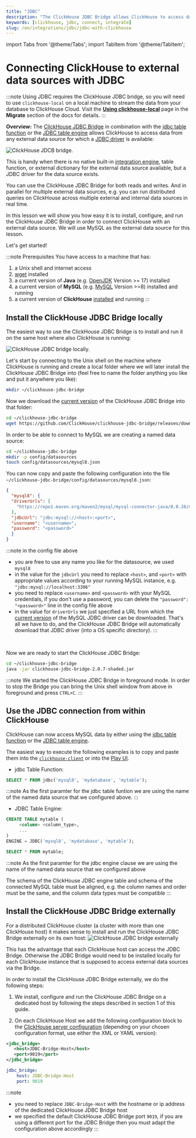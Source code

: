 ```yaml
---
title: "JDBC"
description: "The ClickHouse JDBC Bridge allows ClickHouse to access data from any external data source for which a JDBC driver is available."
keywords: [clickhouse, jdbc, connect, integrate]
slug: /en/integrations/jdbc/jdbc-with-clickhouse
---
```


import Tabs from '@theme/Tabs';
import TabItem from '@theme/TabItem';

# Connecting ClickHouse to external data sources with JDBC

:::note
Using JDBC requires the ClickHouse JDBC bridge, so you will need to use `clickhouse-local` on a local machine to stream the data from your database to ClickHouse Cloud. Visit the [**Using clickhouse-local**](/docs/en/integrations/migration/clickhouse-local-etl.md#example-2-migrating-from-mysql-to-clickhouse-cloud-with-the-jdbc-bridge) page in the **Migrate** section of the docs for details.
:::

**Overview:** The <a href="https://github.com/ClickHouse/clickhouse-jdbc-bridge" target="_blank">ClickHouse JDBC Bridge</a> in combination with the [jdbc table function](/docs/en/sql-reference/table-functions/jdbc.md) or the [JDBC table engine](/docs/en/engines/table-engines/integrations/jdbc.md) allows ClickHouse to access data from any external data source for which a <a href="https://en.wikipedia.org/wiki/JDBC_driver" target="_blank">JDBC driver</a> is available:

![ClickHouse JDCB bridge.](./jdbc-01.png)

This is handy when there is no native built-in [integration engine](/docs/en/engines/table-engines/index.md#integration-engines-integration-engines), table function, or external dictionary for the external data source available, but a JDBC driver for the data source exists.

You can use the ClickHouse JDBC Bridge for both reads and writes. And in parallel for multiple external data sources, e.g. you can run distributed queries on ClickHouse across multiple external and internal data sources in real time.

In this lesson we will show you how easy it is to install, configure, and run the ClickHouse JDBC Bridge in order to connect ClickHouse with an external data source. We will use MySQL as the external data source for this lesson.

Let's get started!

:::note Prerequisites
You have access to a machine that has:
1. a Unix shell and internet access
2. <a href="https://www.gnu.org/software/wget/" target="_blank">wget</a> installed
3. a current version of **Java** (e.g. <a href="https://openjdk.java.net" target="_blank">OpenJDK</a> Version >= 17) installed
4. a current version of **MySQL** (e.g. <a href="https://www.mysql.com" target="_blank">MySQL</a> Version >=8) installed and running
5. a current version of **ClickHouse** [installed](/docs/en/getting-started/install.md) and running
:::

## Install the ClickHouse JDBC Bridge locally

The easiest way to use the ClickHouse JDBC Bridge is to install and run it on the same host where also ClickHouse is running:

![ClickHouse JDBC bridge locally.](./jdbc-02.png)

Let's start by connecting to the Unix shell on the machine where ClickHouse is running and create a local folder where we will later install the ClickHouse JDBC Bridge into (feel free to name the folder anything you like and put it anywhere you like):
```bash
mkdir ~/clickhouse-jdbc-bridge
```



Now we download the <a href="https://github.com/ClickHouse/clickhouse-jdbc-bridge/releases/" target="_blank">current version</a> of the ClickHouse JDBC Bridge into that folder:
```bash
cd ~/clickhouse-jdbc-bridge
wget https://github.com/ClickHouse/clickhouse-jdbc-bridge/releases/download/v2.0.7/clickhouse-jdbc-bridge-2.0.7-shaded.jar
```



In order to be able to connect to MySQL we are creating a named data source:



 ```bash
 cd ~/clickhouse-jdbc-bridge
 mkdir -p config/datasources
 touch config/datasources/mysql8.json
 ```

 You can now copy and paste the following configuration into the file `~/clickhouse-jdbc-bridge/config/datasources/mysql8.json`:
 ```json
 {
   "mysql8": {
   "driverUrls": [
     "https://repo1.maven.org/maven2/mysql/mysql-connector-java/8.0.28/mysql-connector-java-8.0.28.jar"
   ],
   "jdbcUrl": "jdbc:mysql://<host>:<port>",
   "username": "<username>",
   "password": "<password>"
   }
 }
 ```


:::note
in the config file above
- you are free to use any name you like for the datasource, we used `mysql8`
- in the value for the `jdbcUrl` you need to replace `<host>`, and `<port>` with appropriate values according to your running MySQL instance, e.g. `"jdbc:mysql://localhost:3306"`
- you need to replace `<username>` and `<password>` with your MySQL credentials, if you don't use a password, you can delete the `"password": "<password>"` line in the config file above
- in the value for `driverUrls` we just specified a URL from which the <a href="https://repo1.maven.org/maven2/mysql/mysql-connector-java/" target="_blank">current version</a> of the MySQL JDBC driver can be downloaded. That's all we have to do, and the ClickHouse JDBC Bridge will automatically download that JDBC driver (into a OS specific directory).
:::



<br/>

Now we are ready to start the ClickHouse JDBC Bridge:
 ```bash
 cd ~/clickhouse-jdbc-bridge
 java -jar clickhouse-jdbc-bridge-2.0.7-shaded.jar
 ```
:::note
We started the ClickHouse JDBC Bridge in foreground mode. In order to stop the Bridge you can bring the Unix shell window from above in foreground and press `CTRL+C`.
:::


## Use the JDBC connection from within ClickHouse

ClickHouse can now access MySQL data by either using the [jdbc table function](/docs/en/sql-reference/table-functions/jdbc.md) or the [JDBC table engine](/docs/en/engines/table-engines/integrations/jdbc.md).

The easiest way to execute the following examples is to copy and paste them into the [`clickhouse-client`](/docs/en/interfaces/cli.md) or into the [Play UI](/docs/en/interfaces/http.md).



- jdbc Table Function:

 ```sql
 SELECT * FROM jdbc('mysql8', 'mydatabase', 'mytable');
 ```
:::note
As the first paramter for the jdbc table funtion we are using the name of the named data source that we configured above.
:::



- JDBC Table Engine:
 ```sql
 CREATE TABLE mytable (
      <column> <column_type>,
      ...
 )
 ENGINE = JDBC('mysql8', 'mydatabase', 'mytable');

 SELECT * FROM mytable;
 ```
:::note
 As the first paramter for the jdbc engine clause we are using the name of the named data source that we configured above

 The schema of the ClickHouse JDBC engine table and schema of the connected MySQL table must be aligned, e.g. the column names and order must be the same, and the column data types must be compatible
:::







## Install the ClickHouse JDBC Bridge externally

For a distributed ClickHouse cluster (a cluster with more than one ClickHouse host) it makes sense to install and run the ClickHouse JDBC Bridge externally on its own host:
![ClickHouse JDBC bridge externally](./jdbc-03.png)

This has the advantage that each ClickHouse host can access the JDBC Bridge. Otherwise the JDBC Bridge would need to be installed locally for each ClickHouse instance that is supposed to access external data sources via the Bridge.

In order to install the ClickHouse JDBC Bridge externally, we do the following steps:


1. We install, configure and run the ClickHouse JDBC Bridge on a dedicated host by following the steps described in section 1 of this guide.

2. On each ClickHouse Host we add the following configuration block to the <a href="https://clickhouse.com/docs/en/operations/configuration-files/#configuration_files" target="_blank">ClickHouse server configuration</a> (depending on your chosen configuration format, use either the XML or YAML version):

<Tabs>
<TabItem value="xml" label="XML">

```xml
<jdbc_bridge>
   <host>JDBC-Bridge-Host</host>
   <port>9019</port>
</jdbc_bridge>
```

</TabItem>
<TabItem value="yaml" label="YAML">

```yaml
jdbc_bridge:
    host: JDBC-Bridge-Host
    port: 9019
```

</TabItem>
</Tabs>

:::note
   - you need to replace `JDBC-Bridge-Host` with the hostname or ip address of the dedicated ClickHouse JDBC Bridge host
   - we specified the default ClickHouse JDBC Bridge port `9019`, if you are using a different port for the JDBC Bridge then you must adapt the configuration above accordingly
:::
